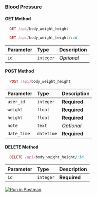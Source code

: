 ### Blood Pressure

#### GET Method

```ruby
  GET /api/body_weight_height
```

```ruby
  GET /api/body_weight_height/:id
```

| Parameter | Type      | Description |
| :-------- | :-------- | :---------- |
| `id`      | `integer` | _Optional_  |

#### POST Method

```ruby
  POST /api/body_weight_height
```

| Parameter   | Type       | Description  |
| :---------- | :--------- | :----------- |
| `user_id`   | `integer`  | **Required** |
| `weight`    | `float`    | **Required** |
| `height`    | `float`    | **Required** |
| `note`      | `text`     | _Optional_   |
| `date_time` | `datetime` | **Required** |

#### DELETE Method

```ruby
  DELETE /api/body_weight_height/:id
```

| Parameter | Type      | Description  |
| :-------- | :-------- | :----------- |
| `id`      | `integer` | **Required** |

[![Run in Postman](https://run.pstmn.io/button.svg)](https://documenter.getpostman.com/view/18486227/UzJETz9e)
